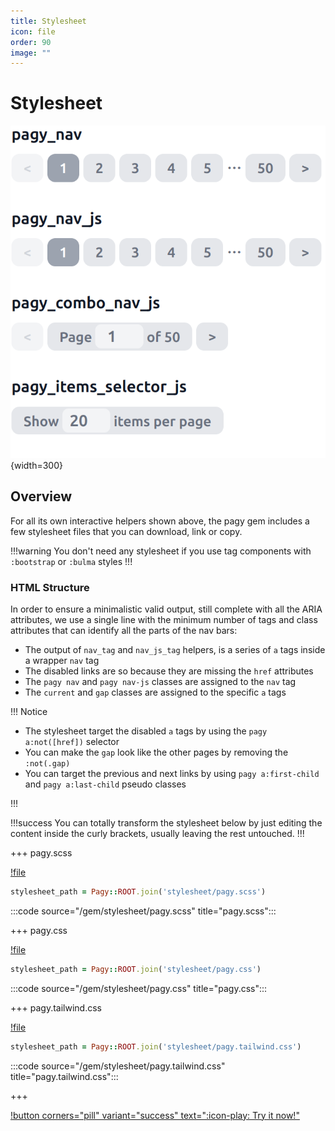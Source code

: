 ```yaml
---
title: Stylesheet
icon: file
order: 90
image: ""
---
```


# Stylesheet

![Pagy Style](../assets/images/pagy-style.png){width=300}

## Overview

For all its own interactive helpers shown above, the pagy gem includes a few stylesheet files that you can download, link or
copy.

!!!warning
You don't need any stylesheet if you use tag components with `:bootstrap` or `:bulma` styles
!!!

### HTML Structure

In order to ensure a minimalistic valid output, still complete with all the ARIA attributes, we use a single line with the minimum
number of tags and class attributes that can identify all the parts of the nav bars:

- The output of `nav_tag` and `nav_js_tag` helpers, is a series of `a` tags inside a wrapper `nav` tag
- The disabled links are so because they are missing the `href` attributes
- The `pagy nav` and `pagy nav-js` classes are assigned to the `nav` tag
- The `current` and `gap` classes are assigned to the specific `a` tags

!!! Notice

- The stylesheet target the disabled `a` tags by using the `pagy a:not([href])` selector
- You can make the `gap` look like the other pages by removing the `:not(.gap)`
- You can target the previous and next links by using `pagy a:first-child` and `pagy a:last-child` pseudo classes

!!!

!!!success 
You can totally transform the stylesheet below by just editing the content inside the curly brackets, usually leaving
the rest untouched.
!!!

+++ pagy.scss

[!file](../gem/stylesheet/pagy.scss)

```ruby 
stylesheet_path = Pagy::ROOT.join('stylesheet/pagy.scss')
```

:::code source="/gem/stylesheet/pagy.scss" title="pagy.scss":::

+++ pagy.css

[!file](../gem/stylesheet/pagy.css)

```ruby 
stylesheet_path = Pagy::ROOT.join('stylesheet/pagy.css')
```

:::code source="/gem/stylesheet/pagy.css" title="pagy.css":::

+++ pagy.tailwind.css

[!file](../gem/stylesheet/pagy.tailwind.css)

```ruby 
stylesheet_path = Pagy::ROOT.join('stylesheet/pagy.tailwind.css')
```

:::code source="/gem/stylesheet/pagy.tailwind.css" title="pagy.tailwind.css":::

+++

[!button corners="pill" variant="success" text=":icon-play: Try it now!"](../sandbox/playground.md#3-demo-app)
